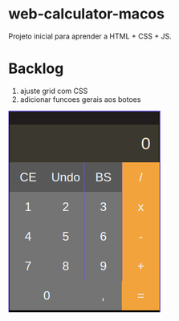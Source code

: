 # web-calculator-macos
Projeto inicial para aprender a HTML + CSS + JS.

# Backlog
  1. ajuste grid com CSS
  2. adicionar funcoes gerais aos botoes

![Mac OS X Web Calculator](img/mac-calc.png?raw=true "Title")
